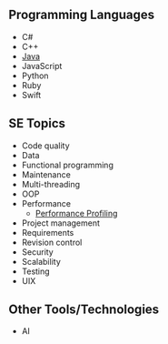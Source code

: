 ## Programming Languages

* C#
* C++
* [Java](java/Java.md)
* JavaScript
* Python
* Ruby
* Swift

## SE Topics

* Code quality
* Data
* Functional programming
* Maintenance
* Multi-threading
* OOP
* Performance
    * [Performance Profiling](performance/PerformanceProfiling.md)
* Project management
* Requirements
* Revision control
* Security
* Scalability
* Testing
* UIX

## Other Tools/Technologies

* AI
